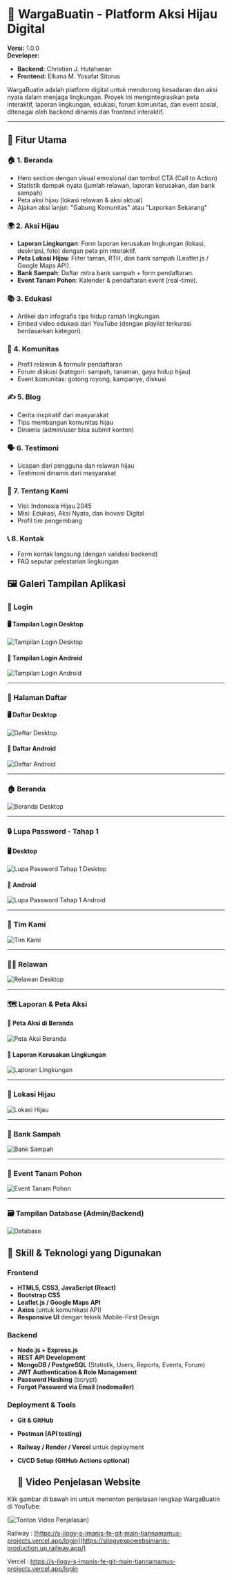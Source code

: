 # 🌱 WargaBuatin - Platform Aksi Hijau Digital

**Versi:** 1.0.0  
**Developer:**
- **Backend:** Christian J. Hutahaean  
- **Frontend:** Elkana M. Yosafat Sitorus  

WargaBuatin adalah platform digital untuk mendorong kesadaran dan aksi nyata dalam menjaga lingkungan. Proyek ini mengintegrasikan peta interaktif, laporan lingkungan, edukasi, forum komunitas, dan event sosial, ditenagai oleh backend dinamis dan frontend interaktif.

---

## 🚀 Fitur Utama

### 🏠 1. Beranda
- Hero section dengan visual emosional dan tombol CTA (Call to Action)
- Statistik dampak nyata (jumlah relawan, laporan kerusakan, dan bank sampah)
- Peta aksi hijau (lokasi relawan & aksi aktual)
- Ajakan aksi lanjut: "Gabung Komunitas" atau "Laporkan Sekarang"

### 🌍 2. Aksi Hijau
- **Laporan Lingkungan**: Form laporan kerusakan lingkungan (lokasi, deskripsi, foto) dengan peta pin interaktif.
- **Peta Lokasi Hijau**: Filter taman, RTH, dan bank sampah (Leaflet.js / Google Maps API).
- **Bank Sampah**: Daftar mitra bank sampah + form pendaftaran.
- **Event Tanam Pohon**: Kalender & pendaftaran event (real-time).

### 📚 3. Edukasi
- Artikel dan infografis tips hidup ramah lingkungan.
- Embed video edukasi dari YouTube (dengan playlist terkurasi berdasarkan kategori).

### 👥 4. Komunitas
- Profil relawan & formulir pendaftaran
- Forum diskusi (kategori: sampah, tanaman, gaya hidup hijau)
- Event komunitas: gotong royong, kampanye, diskusi

### ✍️ 5. Blog
- Cerita inspiratif dari masyarakat
- Tips membangun komunitas hijau
- Dinamis (admin/user bisa submit konten)

### 🗣️ 6. Testimoni
- Ucapan dari pengguna dan relawan hijau
- Testimoni dinamis dari masyarakat

### 🏢 7. Tentang Kami
- Visi: Indonesia Hijau 2045
- Misi: Edukasi, Aksi Nyata, dan Inovasi Digital
- Profil tim pengembang

### 📞 8. Kontak
- Form kontak langsung (dengan validasi backend)
- FAQ seputar pelestarian lingkungan

## 🖼️ Galeri Tampilan Aplikasi

### 🔐 Login
#### 🖥️ Tampilan Login Desktop
![Tampilan Login Desktop](./images/desktop%20login.png)

#### 📱 Tampilan Login Android
![Tampilan Login Android](./images/android%20login.png)

---

### 📝 Halaman Daftar
#### 🖥️ Daftar Desktop
![Daftar Desktop](./images/daftar%20desktop.png)

#### 📱 Daftar Android
![Daftar Android](./images/daftar%20android.png)

---

### 🏠 Beranda
![Beranda Desktop](./images/beranda%20dekstop.png)

---

### 🔒 Lupa Password - Tahap 1
#### 🖥️ Desktop
![Lupa Password Tahap 1 Desktop](./images/lupa%20password%20tahap%201%20desktop.png)

#### 📱 Android
![Lupa Password Tahap 1 Android](./images/lupa%20password%20tahap%201%20android.png)

---

### 👥 Tim Kami
![Tim Kami](./images/tim%20kami.png)

---

### 🙋‍♂️ Relawan
![Relawan Desktop](./images/relawan%20desktop.png)

---

### 🗺️ Laporan & Peta Aksi
#### 📌 Peta Aksi di Beranda
![Peta Aksi Beranda](./images/laporan%20aski%20peta%20beranda.png)

#### 📝 Laporan Kerusakan Lingkungan
![Laporan Lingkungan](./images/laporan%20lingkungan.png)

---

### 🌳 Lokasi Hijau
![Lokasi Hijau](./images/lokasi%20hijau.png)

---

### 🧺 Bank Sampah
![Bank Sampah](./images/bank%20sampah.png)

---

### 🌱 Event Tanam Pohon
![Event Tanam Pohon](./images/event%20tanam%20pohon.png)

---

### 🗃️ Tampilan Database (Admin/Backend)
![Database](./images/database.png)



## 🧠 Skill & Teknologi yang Digunakan

### Frontend
- **HTML5, CSS3, JavaScript (React)**
- **Bootstrap  CSS**
- **Leaflet.js / Google Maps API**
- **Axios** (untuk komunikasi API)
- **Responsive UI** dengan teknik Mobile-First Design

### Backend
- **Node.js + Express.js**
- **REST API Development**
- **MongoDB / PostgreSQL** (Statistik, Users, Reports, Events, Forum)
- **JWT Authentication & Role Management**
- **Password Hashing** (bcrypt)
- **Forgot Password via Email (nodemailer)**

### Deployment & Tools
- **Git & GitHub**
- **Postman (API testing)**
- **Railway / Render / Vercel** untuk deployment
- **CI/CD Setup (GitHub Actions optional)**

  ## 🎥 Video Penjelasan Website

Klik gambar di bawah ini untuk menonton penjelasan lengkap WargaBuatin di YouTube:

[![Tonton Video Penjelasan]([https://www.youtube.com/watch?v=dtSxJMTZ29M))


Railway  : [https://s-ilogy-s-imanis-fe-git-main-tiannamamus-projects.vercel.app/login](https://silogyexpowebsimanis-production.up.railway.app/)

Vercel   : https://s-ilogy-s-imanis-fe-git-main-tiannamamus-projects.vercel.app/login

